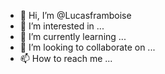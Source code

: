 - 👋 Hi, I’m @Lucasframboise
- 👀 I’m interested in ...
- 🌱 I’m currently learning ...
- 💞️ I’m looking to collaborate on ...
- 📫 How to reach me ...

<!---
Lucasframboise/Lucasframboise is a ✨ special ✨ repository because its `README.md` (this file) appears on your GitHub profile.
You can click the Preview link to take a look at your changes.
--->
